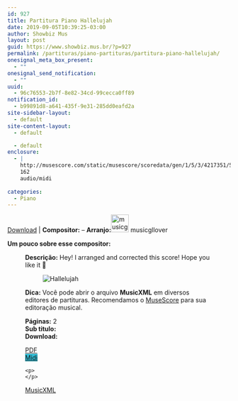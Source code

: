 ```yaml
---
id: 927
title: Partitura Piano Hallelujah
date: 2019-09-05T10:39:25-03:00
author: Showbiz Mus
layout: post
guid: https://www.showbiz.mus.br/?p=927
permalink: /partituras/piano-partituras/partitura-piano-hallelujah/
onesignal_meta_box_present:
  - ""
onesignal_send_notification:
  - ""
uuid:
  - 96c76553-2b7f-8e82-34cd-99cecca0ff89
notification_id:
  - b99891d8-a641-435f-9e31-285dd0eafd2a
site-sidebar-layout:
  - default
site-content-layout:
  - default

  - default
enclosure:
  - |
    http://musescore.com/static/musescore/scoredata/gen/1/5/3/4217351/547b3478b871073bc53e0d8e9623a32dd37ed37d/score.mid
    162
    audio/midi
    
categories:
  - Piano
---
```

[Download](#download "link para download de partitura") | **Compositor:** &#8211; **Arranjo:**<img alt="musicgllover" class="wp-image-40" width="40" hight="40" sizes="40" src="https://musescore.com/static/musescore/userdata/avatar/c/f/0/21965011.jpg@300x300?cache=1561133963" /> musicgllover

**Um pouco sobre esse compositor:** <figure class='wp-block-image'> 

**Descrição:** Hey! I arranged and corrected this score! Hope you like it 🙂 

<figure class="wp-block-image"><img alt="Hallelujah" src="http://musescore.com/static/musescore/scoredata/gen/1/5/3/4217351/547b3478b871073bc53e0d8e9623a32dd37ed37d/score_0.png" class="wp-image-500" /> </figure>

**Dica:** Você pode abrir o arquivo **MusicXML** em diversos editores de partituras. Recomendamos o  <a  href="https://www.showbiz.mus.br/musica/o-melhor-editor-de-partitura" title="Editor de Partitura" rel="noopener noreferrer">MuseScore</a> para sua editoração musical. 

  
**Páginas:** 2  
**Sub titulo:**  
<strong id="download">Download:</strong>

<div class="wp-block-columns has-2-columns alignwide has-4-columns">
  <div class="wp-block-column">
    <div class='wp-block-button aligncenter'>
      <a  target='_blank' href='https://musescore.com/static/musescore/scoredata/gen/1/5/3/4217351/547b3478b871073bc53e0d8e9623a32dd37ed37d/score_full.pdf' class='wp-block-button__link
         has-background has-vivid-red-background-color' rel="noopener noreferrer">PDF</a>
    </div>
  </div>
  
  <div class="wp-block-column">
    <div class='wp-block-button aligncenter'>
      <a  target='_blank' href='http://musescore.com/static/musescore/scoredata/gen/1/5/3/4217351/547b3478b871073bc53e0d8e9623a32dd37ed37d/score.mid' class='wp-block-button__link has-background' style='background-color:#2eb9d1' rel="noopener noreferrer">Midi</a>
    </div>
    
    <p>
    </p>
  </div>
  
  <div class="wp-block-column">
    <div class='wp-block-button aligncenter'>
      <a  target='_blank' href='http://musescore.com/static/musescore/scoredata/gen/1/5/3/4217351/547b3478b871073bc53e0d8e9623a32dd37ed37d/score.mxl' class='wp-block-button__link has-background has-very-dark-gray-background-color' rel="noopener noreferrer">MusicXML</a>
    </div>
  </div>
  
  <div class="wp-block-column">
  </div>
</div>